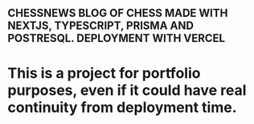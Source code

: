 ## CHESSNEWS BLOG OF CHESS MADE WITH NEXTJS, TYPESCRIPT, PRISMA AND POSTRESQL. DEPLOYMENT WITH VERCEL

# This is a project for portfolio purposes, even if it could have real continuity from deployment time. 
